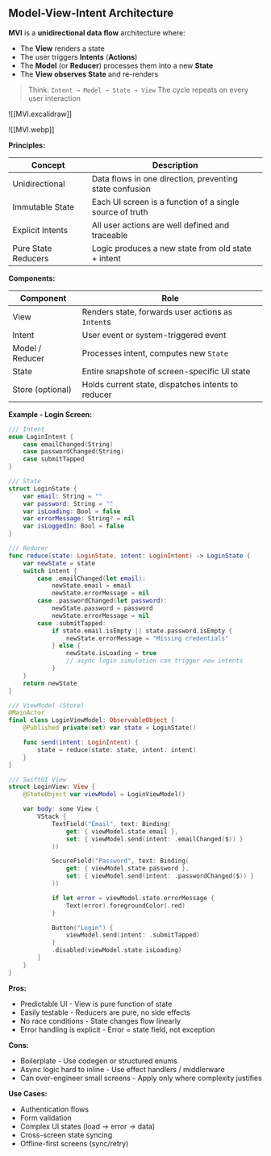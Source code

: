 ## Model-View-Intent Architecture
**MVI** is a **unidirectional data flow** architecture where:
- The **View** renders a state
- The user triggers **Intents** (**Actions**)
- The **Model** (or **Reducer**) processes them into a new **State**
- The **View observes State** and re-renders

>Think: `Intent → Model → State → View`
>The cycle repeats on every user interaction

![[MVI.excalidraw]]


![[MVI.webp]]

**Principles:**

| Concept             | Description                                              |
| ------------------- | -------------------------------------------------------- |
| Unidirectional      | Data flows in one direction, preventing state confusion  |
| Immutable State     | Each UI screen is a function of a single source of truth |
| Explicit Intents    | All user actions are well defined and traceable          |
| Pure State Reducers | Logic produces a new state from old state + intent       |

**Components:**

| Component        | Role                                               |
| ---------------- | -------------------------------------------------- |
| View             | Renders state, forwards user actions as `Intent`s  |
| Intent           | User event or system-triggered event               |
| Model / Reducer  | Processes intent, computes new `State`             |
| State            | Entire snapshote of screen-specific UI state       |
| Store (optional) | Holds current state, dispatches intents to reducer |

**Example - Login Screen:**
```swift
/// Intent
enum LoginIntent {
	case emailChanged(String)
	case passwordChanged(String)
	case submitTapped
}

/// State
struct LoginState {
	var email: String = ""
	var password: String = ""
	var isLoading: Bool = false
	var errorMessage: String? = nil
	var isLoggedIn: Bool = false
}

/// Reducer
func reduce(state: LoginState, intent: LoginIntent) -> LoginState {
	var newState = state
	switch intent {
		case .emailChanged(let email):
			newState.email = email
			newState.errorMessage = nil
		case .passwordChanged(let password):
			newState.password = password
			newState.errorMessage = nil
		case .submitTapped:
			if state.email.isEmpty || state.password.isEmpty {
				newState.errorMessage = "Missing credentials"
			} else {
				newState.isLoading = true
				// async login simulation can trigger new intents
			}
	}
	return newState
}

/// ViewModel (Store)
@MainActor
final class LoginViewModel: ObservableObject {
	@Published private(set) var state = LoginState()

	func send(intent: LoginIntent) {
		state = reduce(state: state, intent: intent)
	}
}

/// SwiftUI View
struct LoginView: View {
	@StateObject var viewModel = LoginViewModel()

	var body: some View {
		VStack {
			TextField("Email", text: Binding(
				get: { viewModel.state.email },
				set: { viewModel.send(intent: .emailChanged($)) }
			))

			SecureField("Password", text: Binding(
				get: { viewModel.state.password },
				set: { viewModel.send(intent: .passwordChanged($)) }
			))

			if let error = viewModel.state.errorMessage {
				Text(error).foregroundColor(.red)
			}

			Button("Login") {
				viewModel.send(intent: .submitTapped)
			}
			.disabled(viewModel.state.isLoading)
		}
	}
}
```

**Pros:**
- Predictable UI - View is pure function of state
- Easily testable - Reducers are pure, no side effects
- No race conditions - State changes flow linearly
- Error handling is explicit - Error = state field, not exception

**Cons:**
- Boilerplate - Use codegen or structured enums
- Async logic hard to inline - Use effect handlers / middlerware
- Can over-engineer small screens - Apply only where complexity justifies

**Use Cases:**
- Authentication flows
- Form validation
- Complex UI states (load → error → data)
- Cross-screen state syncing
- Offline-first screens (sync/retry)